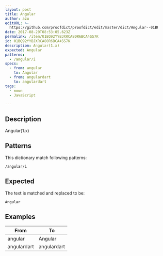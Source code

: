 ```yaml
---
layout: post
title: Angular
author: azu
editURL: >-
  https://github.com/proofdict/proofdict/edit/master/dict/Angular--01BQ92YYBJXRCA80R6BCA4SS7K.yml
date: 2017-08-20T08:53:05.623Z
permalink: /item/01BQ92YYBJXRCA80R6BCA4SS7K
id: 01BQ92YYBJXRCA80R6BCA4SS7K
description: Angular(1.x)
expected: Angular
patterns:
  - /angular/i
specs:
  - from: angular
    to: Angular
  - from: angulardart
    to: angulardart
tags:
  - noun
  - JavaScript

---
```


## Description

Angular(1.x)

## Patterns

This dictionary match following patterns:

    /angular/i

## Expected

The text is matched and replaced to be:

    Angular

## Examples

| From        | To          |
| ----------- | ----------- |
| angular     | Angular     |
| angulardart | angulardart |
